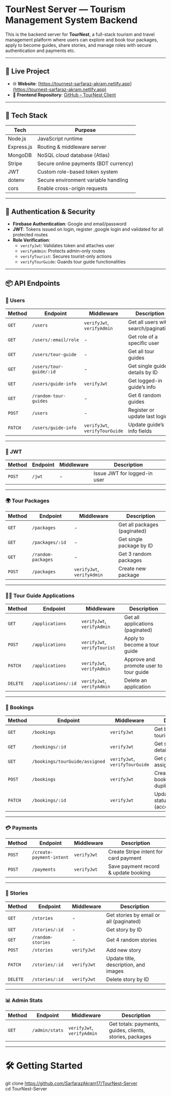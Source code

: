 # TourNest Server — Tourism Management System Backend

This is the backend server for **TourNest**, a full-stack tourism and travel management platform where users can explore and book tour packages, apply to become guides, share stories, and manage roles with secure authentication and payments etc.

---

## 🔗 Live Project

- 🌐 **Website**: [https://tournest-sarfaraz-akram.netlify.app](https://tournest-sarfaraz-akram.netlify.app)
- 🧠 **Frontend Repository**: [GitHub – TourNest Client](https://github.com/SarfarazAkram17/TourNest-Client)
---

## 🧰 Tech Stack

| Tech       | Purpose                               |
| ---------- | ------------------------------------- |
| Node.js    | JavaScript runtime                    |
| Express.js | Routing & middleware server           |
| MongoDB    | NoSQL cloud database (Atlas)          |
| Stripe     | Secure online payments (BDT currency) |
| JWT        | Custom role-based token system        |
| dotenv     | Secure environment variable handling  |
| cors       | Enable cross-origin requests          |

---

## 🔐 Authentication & Security

- **Firebase Authentication**: Google and email/password
- **JWT**: Tokens issued on login, register ,google login and validated for all protected routes
- **Role Verification**:
  - `verifyJwt`: Validates token and attaches user
  - `verifyAdmin`: Protects admin-only routes
  - `verifyTourist`: Secures tourist-only actions
  - `verifyTourGuide`: Guards tour guide functionalities

---

## 📦 API Endpoints

### 👥 Users

| Method  | Endpoint                | Middleware                     | Description                          |
| ------- | ----------------------- | ------------------------------ | ------------------------------------ |
| `GET`   | `/users`                | `verifyJwt`, `verifyAdmin`     | Get all users with search/pagination |
| `GET`   | `/users/:email/role`    | -                              | Get role of a specific user          |
| `GET`   | `/users/tour-guide`     | -                              | Get all tour guides                  |
| `GET`   | `/users/tour-guide/:id` | -                              | Get single guide details by ID       |
| `GET`   | `/users/guide-info`     | `verifyJwt`                    | Get logged-in guide’s info           |
| `GET`   | `/random-tour-guides`   | -                              | Get 6 random guides                  |
| `POST`  | `/users`                | -                              | Register or update last login        |
| `PATCH` | `/users/guide-info`     | `verifyJwt`, `verifyTourGuide` | Update guide’s info fields           |

---

### 🔐 JWT

| Method | Endpoint | Middleware | Description                  |
| ------ | -------- | ---------- | ---------------------------- |
| `POST` | `/jwt`   | -          | Issue JWT for logged-in user |

---

### 🌍 Tour Packages

| Method | Endpoint           | Middleware                 | Description                  |
| ------ | ------------------ | -------------------------- | ---------------------------- |
| `GET`  | `/packages`        | -                          | Get all packages (paginated) |
| `GET`  | `/packages/:id`    | -                          | Get single package by ID     |
| `GET`  | `/random-packages` | -                          | Get 3 random packages        |
| `POST` | `/packages`        | `verifyJwt`, `verifyAdmin` | Create new package           |

---

### 🧑‍🏫 Tour Guide Applications

| Method   | Endpoint            | Middleware                   | Description                            |
| -------- | ------------------- | ---------------------------- | -------------------------------------- |
| `GET`    | `/applications`     | `verifyJwt`, `verifyAdmin`   | Get all applications (paginated)       |
| `POST`   | `/applications`     | `verifyJwt`, `verifyTourist` | Apply to become a tour guide           |
| `PATCH`  | `/applications`     | `verifyJwt`, `verifyAdmin`   | Approve and promote user to tour guide |
| `DELETE` | `/applications/:id` | `verifyJwt`, `verifyAdmin`   | Delete an application                  |

---

### 📅 Bookings

| Method  | Endpoint                       | Middleware                     | Description                                   |
| ------- | ------------------------------ | ------------------------------ | --------------------------------------------- |
| `GET`   | `/bookings`                    | `verifyJwt`                    | Get bookings by tourist email                 |
| `GET`   | `/bookings/:id`                | `verifyJwt`                    | Get single booking details                    |
| `GET`   | `/bookings/tourGuide/assigned` | `verifyJwt`, `verifyTourGuide` | Get guide’s assigned bookings                 |
| `POST`  | `/bookings`                    | `verifyJwt`                    | Create new booking (prevent duplicate unpaid) |
| `PATCH` | `/bookings/:id`                | `verifyJwt`                    | Update booking status (accepted/rejected)     |

---

### 💳 Payments

| Method | Endpoint                 | Middleware  | Description                           |
| ------ | ------------------------ | ----------- | ------------------------------------- |
| `POST` | `/create-payment-intent` | `verifyJwt` | Create Stripe intent for card payment |
| `POST` | `/payments`              | `verifyJwt` | Save payment record & update booking  |

---

### 📖 Stories

| Method   | Endpoint          | Middleware  | Description                             |
| -------- | ----------------- | ----------- | --------------------------------------- |
| `GET`    | `/stories`        | -           | Get stories by email or all (paginated) |
| `GET`    | `/stories/:id`    | -           | Get story by ID                         |
| `GET`    | `/random-stories` | -           | Get 4 random stories                    |
| `POST`   | `/stories`        | `verifyJwt` | Add new story                           |
| `PATCH`  | `/stories/:id`    | `verifyJwt` | Update title, description, and images   |
| `DELETE` | `/stories/:id`    | `verifyJwt` | Delete story by ID                      |

---

### 📊 Admin Stats

| Method | Endpoint       | Middleware                 | Description                                              |
| ------ | -------------- | -------------------------- | -------------------------------------------------------- |
| `GET`  | `/admin/stats` | `verifyJwt`, `verifyAdmin` | Get totals: payments, guides, clients, stories, packages |

---

# 🛠️ Getting Started

git clone https://github.com/SarfarazAkram17/TourNest-Server <br />
cd TourNest-Server